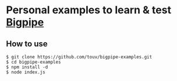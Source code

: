 # Personal examples to learn & test [Bigpipe](http://bigpipe.io)


## How to use

	$ git clone https://github.com/touv/bigpipe-examples.git
	$ cd bigpipe-examples
	$ npm install -d
	$ node index.js

